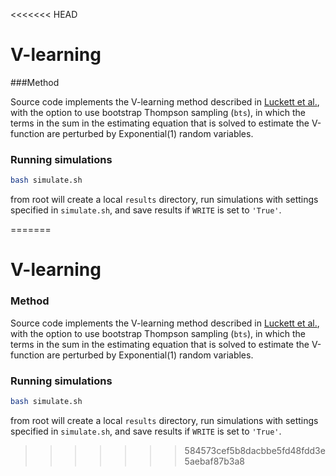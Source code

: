 <<<<<<< HEAD
# V-learning

###Method 

Source code implements the V-learning method described in [Luckett et al.](https://arxiv.org/pdf/1611.03531.pdf), 
with the option to use bootstrap Thompson sampling (`bts`), in which the terms in the sum in the estimating equation 
that is solved to estimate the V-function are perturbed by Exponential(1) random variables.  

### Running simulations 


```sh
bash simulate.sh 
```

from root will create a local `results` directory, run simulations with settings specified in `simulate.sh`, 
and save results if `WRITE` is set to `'True'`. 

 
=======
# V-learning

### Method 

Source code implements the V-learning method described in [Luckett et al.](https://arxiv.org/pdf/1611.03531.pdf), 
with the option to use bootstrap Thompson sampling (`bts`), in which the terms in the sum in the estimating equation 
that is solved to estimate the V-function are perturbed by Exponential(1) random variables.  

### Running simulations 

```sh
bash simulate.sh 
```

from root will create a local `results` directory, run simulations with settings specified in `simulate.sh`, 
and save results if `WRITE` is set to `'True'`. 

 
>>>>>>> 584573cef5b8dacbbe5fd48fdd3e5aebaf87b3a8
